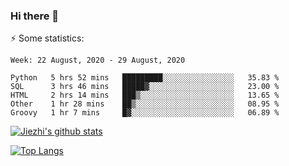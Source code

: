 ### Hi there 👋

⚡ Some statistics:

<!--START_SECTION:waka-->
```text
Week: 22 August, 2020 - 29 August, 2020

Python   5 hrs 52 mins   █████████░░░░░░░░░░░░░░░░   35.83 % 
SQL      3 hrs 46 mins   █████▓░░░░░░░░░░░░░░░░░░░   23.00 % 
HTML     2 hrs 14 mins   ███▒░░░░░░░░░░░░░░░░░░░░░   13.65 % 
Other    1 hr 28 mins    ██▒░░░░░░░░░░░░░░░░░░░░░░   08.95 % 
Groovy   1 hr 7 mins     █▓░░░░░░░░░░░░░░░░░░░░░░░   06.89 % 
```
<!--END_SECTION:waka-->

[![Jiezhi's github stats](https://github-readme-stats.vercel.app/api?username=Jiezhi&show_icons=true)](https://github.com/Jiezhi/github-readme-stats)

[![Top Langs](https://github-readme-stats.vercel.app/api/top-langs/?username=Jiezhi&hide=javascript,html)](https://github.com/Jiezhi/github-readme-stats)
<!--
**Jiezhi/Jiezhi** is a ✨ _special_ ✨ repository because its `README.md` (this file) appears on your GitHub profile.

Here are some ideas to get you started:

- 🔭 I’m currently working on ...
- 🌱 I’m currently learning ...
- 👯 I’m looking to collaborate on ...
- 🤔 I’m looking for help with ...
- 💬 Ask me about ...
- 📫 How to reach me: ...
- 😄 Pronouns: ...
- ⚡ Fun fact: ...
-->

